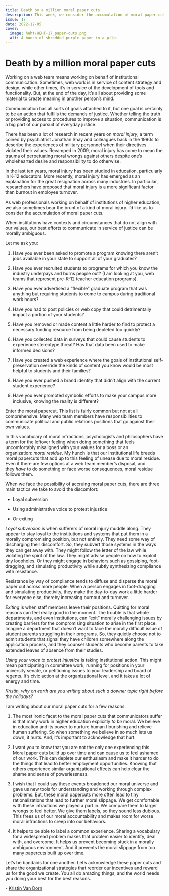 ```yaml
---
title: Death by a million moral paper cuts
description: This week, we consider the accumulation of moral paper cuts.
issue: 17
date: 2022-12-05
cover:
  image: heht/HEHT-17_paper-cuts.png
  alt: A bunch of shredded purple paper in a pile.
---
```


Death by a million moral paper cuts
===================================

Working on a web team means working on behalf of institutional communication. Sometimes, web work is in service of content strategy and design, while other times, it’s in service of the development of tools and functionality. But, at the end of the day, it’s all about providing some material to create meaning in another person’s mind.

Communication has all sorts of goals attached to it, but one goal is certainly to be an action that fulfills the demands of justice. Whether telling the truth or providing access to procedures to improve a situation, communication is a big part of our pursuit of everyday justice.

There has been a lot of research in recent years on _moral injury_, a term coined by psychiatrist Jonathan Shay and colleagues back in the 1990s to describe the experiences of military personnel when their directives violated their values. Revamped in 2009, moral injury has come to mean the trauma of perpetuating moral wrongs against others despite one’s wholehearted desire and responsibility to do otherwise.

In the last ten years, moral injury has been studied in education, particularly in K-12 educators. More recently, moral injury has emerged as an explanation for the great resignation across many industries. In particular, researchers have proposed that moral injury is a more significant factor than burnout in employee turnover.

As web professionals working on behalf of institutions of higher education, we also sometimes bear the brunt of a kind of moral injury. I’d like us to consider the accumulation of moral paper cuts.

When institutions have contexts and circumstances that do not align with our values, our best efforts to communicate in service of justice can be morally ambiguous.

Let me ask you:

1. Have you ever been asked to promote a program knowing there aren’t jobs available in your state to support all of your graduates?

2. Have you ever recruited students to programs for which you know the industry underpays and burns people out? (I am looking at you, web teams that represent pre-K-12 teacher education programs).

3. Have you ever advertised a “flexible” graduate program that was anything but requiring students to come to campus during traditional work hours?

4. Have you had to post policies or web copy that could detrimentally impact a portion of your students?

5. Have you removed or made content a little harder to find to protect a necessary funding resource from being depleted too quickly?

6. Have you collected data in surveys that could cause students to experience stereotype threat? Has that data been used to make informed decisions?

7. Have you created a web experience where the goals of institutional self-preservation override the kinds of content you know would be most helpful to students and their families?

8. Have you ever pushed a brand identity that didn’t align with the current student experience?

9. Have you ever promoted symbolic efforts to make your campus more inclusive, knowing the reality is different?

Enter the moral papercut. This list is fairly common but not at all comprehensive. Many web team members have responsibilities to communicate political and public relations positions that go against their own values.

In this vocabulary of moral infractions, psychologists and philosophers have a term for the leftover feeling when doing something that feels uncomfortably misaligned with your values for a boss or an organization: _moral residue_. My hunch is that our institutional life breeds moral papercuts that add up to this feeling of unease due to moral residue. Even if there are few options at a web team member’s disposal, and they _have_ to do something or face worse consequences, moral residue follows them.

When we face the possibility of accruing moral paper cuts, there are three main tactics we take to avoid the discomfort:

* Loyal subversion

* Using administrative voice to protest injustice

* Or exiting

_Loyal subversion_ is when sufferers of moral injury muddle along. They appear to stay loyal to the institutions and systems that put them in a morally compromising position, but not entirely. They need some way of discharging their discomfort. So, they subvert those systems in the ways they can get away with. They might follow the letter of the law while violating the spirit of the law. They might advise people on how to exploit tiny loopholes. Or they might engage in behaviors such as gossiping, foot-dragging, and simulating productivity while subtly synthesizing compliance with resistance.

Resistance by way of compliance tends to diffuse and disperse the moral paper cut across more people. When a person engages in foot-dragging and simulating productivity, they make the day-to-day work a little harder for everyone else, thereby increasing burnout and turnover.  

_Exiting_ is when staff members leave their positions. Quitting for moral reasons can feel really good in the moment. The trouble is that whole departments, and even institutions, can “exit” morally challenging issues by creating barriers for the compromising situation to arise in the first place. Imagine a department that doesn’t want to face the morally difficult issue of student parents struggling in their programs. So, they quietly choose not to admit students that signal they have children somewhere along the application process, and they counsel students who become parents to take extended leaves of absence from their studies.

_Using your voice to protest injustice_ is taking institutional action. This might mean participating in committee work, running for positions in your university senate, or petitioning issues to your leadership and board of regents. It’s civic action at the organizational level, and it takes a lot of energy and time.

_Kristin, why on earth are you writing about such a downer topic right before the holidays?_

I am writing about our moral paper cuts for a few reasons.

1. The most ironic facet to the moral paper cuts that communicators suffer is that many work in higher education explicitly _to be_ moral. We believe in education and its power to nurture human flourishing and relieve human suffering. So when something we believe in so much lets us down, it hurts. And, it’s important to acknowledge that hurt.

2. I want you to know that you are not the only one experiencing this. Moral paper cuts build up over time and can cause us to feel ashamed of our work. This can deplete our enthusiasm and make it harder to do the things that lead to better employment opportunities. Knowing that others experience similar organizational effects can help clear the shame and sense of powerlessness.

3. I wish that I could say these events broadened our moral universe and gave us new tools for understanding and working through complex problems. But, these moral papercuts more often lead to tiny rationalizations that lead to further moral slippage. We get comfortable with these infractions we played a part in. We compare them to larger wrongs to feel better. We give them labels, so they sound less dubious. This frees us of our moral accountability and makes room for worse moral infractions to creep into our behaviors.

4. It helps to be able to label a common experience. Sharing a vocabulary for a widespread problem makes that problem easier to identify, deal with, and overcome. It helps us prevent becoming stuck in a morally ambiguous environment. And it prevents the moral slippage from too many papercuts built up over time.  

Let’s be bandaids for one another. Let’s acknowledge these paper cuts and share the organizational strategies that reorder our incentives and reward us for the good we create. You all do amazing things, and the world needs you doing your best for the best reasons.  

\- [Kristin Van Dorn](https://twitter.com/yossariansghost?utm_campaign=Higher%20Ed%20Hot%20Takes&utm_medium=email&utm_source=Revue%20newsletter)
